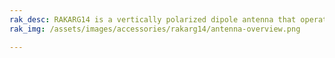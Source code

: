 ```yaml
---
rak_desc: RAKARG14 is a vertically polarized dipole antenna that operates from 902-928MHz with a VSWR of ≤ 2.0. It is a fiberglass antenna with high efficiency, suitable for outdoor use.
rak_img: /assets/images/accessories/rakarg14/antenna-overview.png

---
```


<rk-redirect to="/Product-Categories/Accessories/RAKARG14/Overview/" />